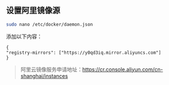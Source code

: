 ## 设置阿里镜像源
```bash
sudo nano /etc/docker/daemon.json
```
添加以下内容：
```
{
"registry-mirrors": ["https://y0qd3iq.mirror.aliyuncs.com"]
}
```
> 阿里云镜像服务申请地址：https://cr.console.aliyun.com/cn-shanghai/instances
